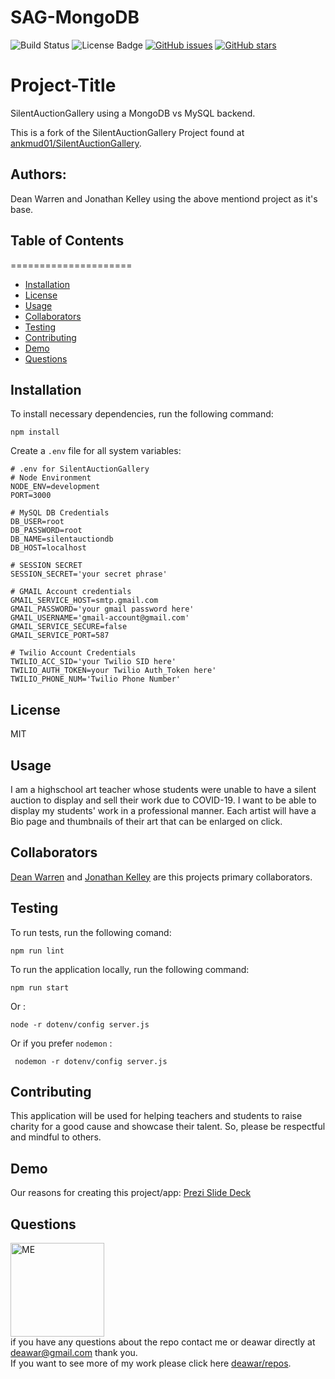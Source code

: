 # SAG-MongoDB
![Build Status](https://img.shields.io/badge/build-passing-brightgreen?style=plastic)
        <img src="https://img.shields.io/badge/license-MIT-green?style=plastic" alt="License Badge">  [![GitHub issues](https://img.shields.io/github/issues/deawar/SAG-MongoDB?style=plastic)](https://github.com/deawar/SAG-MongoDB/issues) [![GitHub stars](https://img.shields.io/github/stars/deawar/SAG-MongoDB?style=social&label=Star&maxAge=2592000)](https://GitHub.com/deawar/SAG-MongoDB/stargazers/)
# Project-Title
SilentAuctionGallery using a MongoDB vs MySQL backend.

This is a fork of the SilentAuctionGallery Project found at [ankmud01/SilentAuctionGallery](https://github.com/ankmud01/SilentAuctionGallery).

## Authors: 
Dean Warren and Jonathan Kelley using the above mentiond project as it's base.

## Table of Contents
=====================
* [Installation](#installation)
* [License](#license)
* [Usage](#usage)
* [Collaborators](#collaborators)
* [Testing](#testing)
* [Contributing](#contributing)
* [Demo](#demo)
* [Questions](#questions)

## Installation
To install necessary dependencies, run the following command:<br>
```
npm install
```
Create a `.env` file for all system variables:
```
# .env for SilentAuctionGallery
# Node Environment
NODE_ENV=development
PORT=3000

# MySQL DB Credentials
DB_USER=root
DB_PASSWORD=root
DB_NAME=silentauctiondb
DB_HOST=localhost

# SESSION SECRET
SESSION_SECRET='your secret phrase'

# GMAIL Account credentials
GMAIL_SERVICE_HOST=smtp.gmail.com
GMAIL_PASSWORD='your gmail password here'
GMAIL_USERNAME='gmail-account@gmail.com'
GMAIL_SERVICE_SECURE=false
GMAIL_SERVICE_PORT=587

# Twilio Account Credentials
TWILIO_ACC_SID='your Twilio SID here'
TWILIO_AUTH_TOKEN=your Twilio Auth_Token here'
TWILIO_PHONE_NUM='Twilio Phone Number'
```

## License
MIT

## Usage
I am a highschool art teacher whose students were unable to have a silent auction to display and sell their work due to COVID-19. I want to be able to display my students' work in a professional manner. Each artist will have a Bio page and thumbnails of their art that can be enlarged on click. 

## Collaborators
[Dean Warren](https://api.github.com/users/deawar/repos) and [Jonathan Kelley](https://api.github.com/itsjonkelley/repos) are this projects primary collaborators. 

## Testing
To run tests, run the following comand:<br>
```
npm run lint
```
To run the application locally, run the following command:<br>
```
npm run start
```
Or :<br>
```
node -r dotenv/config server.js 
```
Or if you prefer `nodemon` :<br>
```
 nodemon -r dotenv/config server.js
```

## Contributing
This application will be used for helping teachers and students to raise charity for a good cause and showcase their talent. So, please be respectful and mindful to others.

## Demo
Our reasons for creating this project/app:
[Prezi Slide Deck](https://prezi.com/view/laFRI0MbylYOWSvRisPr/)

## Questions
<img src="https://avatars1.githubusercontent.com/u/15312495?s=400&u=ca57805f0913479f15a13ed8e5a1577eb95c0926&v=4" alt="ME" width="150" height="150"><br>
if you have any questions about the repo contact me or deawar directly at deawar@gmail.com thank you.<br>
If you want to see more of my work please click here [deawar/repos](https://api.github.com/users/deawar/repos).